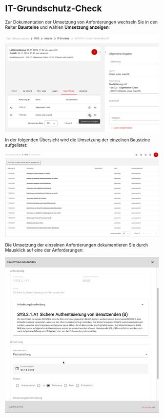 # IT-Grundschutz-Check

Zur Dokumentation der Umsetzung von Anforderungen wechseln Sie in den Reiter **Bausteine** und wählen **Umsetzung anzeigen**:

![Umsetzung anzeigen](/assets/domain_it-gs/verinice-31_check.de.png)

In der folgenden Übersicht wird die Umsetzung der einzelnen Bausteine aufgelistet:

![Ubersicht der Umsetzungen](/assets/domain_it-gs/verinice-31_ri_list.de.png)

Die Umsetzung der einzelnen Anforderungen dokumentieren Sie durch Mausklick auf eine der Anforderungen:

![Umsetzung bearbeiten](/assets/domain_it-gs/verinice-31_ri.de.png)
